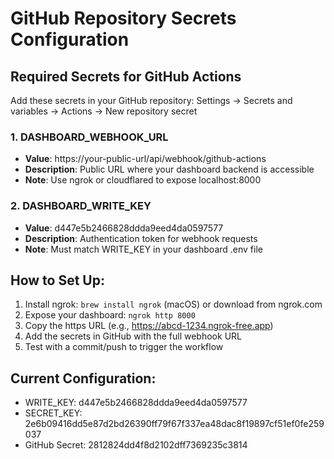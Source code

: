 # GitHub Repository Secrets Configuration

## Required Secrets for GitHub Actions

Add these secrets in your GitHub repository:
Settings → Secrets and variables → Actions → New repository secret

### 1. DASHBOARD_WEBHOOK_URL
- **Value**: https://your-public-url/api/webhook/github-actions
- **Description**: Public URL where your dashboard backend is accessible
- **Note**: Use ngrok or cloudflared to expose localhost:8000

### 2. DASHBOARD_WRITE_KEY
- **Value**: d447e5b2466828ddda9eed4da0597577
- **Description**: Authentication token for webhook requests
- **Note**: Must match WRITE_KEY in your dashboard .env file

## How to Set Up:

1. Install ngrok: `brew install ngrok` (macOS) or download from ngrok.com
2. Expose your dashboard: `ngrok http 8000`
3. Copy the https URL (e.g., https://abcd-1234.ngrok-free.app)
4. Add the secrets in GitHub with the full webhook URL
5. Test with a commit/push to trigger the workflow

## Current Configuration:
- WRITE_KEY: d447e5b2466828ddda9eed4da0597577
- SECRET_KEY: 2e6b09416dd5e87d2bd26390ff79f67f337ea48dac8f19897cf51ef0fe259037
- GitHub Secret: 2812824dd4f8d2102dff7369235c3814
